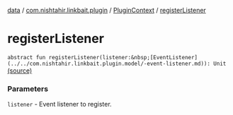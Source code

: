 [data](../../index.md) / [com.nishtahir.linkbait.plugin](../index.md) / [PluginContext](index.md) / [registerListener](.)


# registerListener

`abstract fun registerListener(listener:&nbsp;[EventListener](../../com.nishtahir.linkbait.plugin.model/-event-listener.md)): Unit` [(source)](https://gitlab.com/nishtahir/linkbait/tree/master/linkbait-plugin-api/src/main/kotlin//com/nishtahir/linkbait/plugin/PluginContext.kt#L30)

### Parameters

`listener` - Event listener to register.



